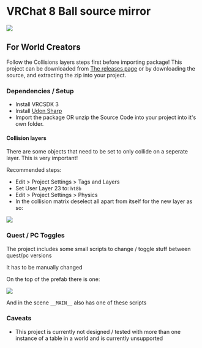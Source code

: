 # VRChat 8 Ball source mirror

![](https://i.imgur.com/3cHrbf1.jpg)

## For World Creators
Follow the Collisions layers steps first before importing package!
This project can be downloaded from [The releases page](https://github.com/Xiexe/VRCBilliards/releases)
or by downloading the source, and extracting the zip into your project.

### Dependencies / Setup
- Install VRCSDK 3
- Install [Udon Sharp](https://github.com/MerlinVR/UdonSharp)
- Import the package OR unzip the Source Code into your project into it's own folder.

#### Collision layers
There are some objects that need to be set to only collide on a seperate layer. This is very important!

Recommended steps:
- Edit > Project Settings > Tags and Layers
- Set User Layer 23 to: `ht8b`
- Edit > Project Settings > Physics
- In the collision matrix deselect all apart from itself for the new layer as so:

![](https://i.imgur.com/jhku3V2.png)

### Quest / PC Toggles
The project includes some small scripts to change / toggle stuff between quest/pc versions

It has to be manually changed


On the top of the prefab there is one:

![](https://i.imgur.com/HPtMBiH.png)

And in the scene `__MAIN__` also has one of these scripts

### Caveats
- This project is currently not designed / tested with more than one instance of a table in a world and is currently unsupported
